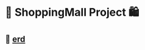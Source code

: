 # 🛒 ShoppingMall Project 🛍 

## 🔗 [erd](https://github.com/hanseonghye/ShoppingmallProject/wiki/1.-erd)

